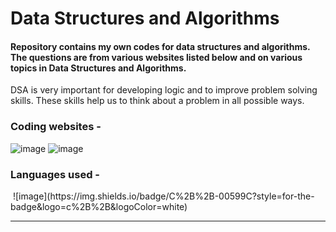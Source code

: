 # Data Structures and Algorithms

#### Repository contains my own codes for data structures and algorithms. The questions are from various websites listed below and on various topics in Data Structures and Algorithms. 

DSA is very important for developing logic and to improve problem solving skills. These skills help us to think about a problem in all possible ways. 

### Coding websites - 
![image](https://img.shields.io/badge/-LeetCode-FFA116?style=for-the-badge&logo=LeetCode&logoColor=black)
![image](https://img.shields.io/badge/-CodeChef-5B4638?style=for-the-badge&logo=CodeChef&logoColor=white)
</br>

### Languages used - 
<img src="Readme Resources/java_icon" alt="">
![image](https://img.shields.io/badge/C%2B%2B-00599C?style=for-the-badge&logo=c%2B%2B&logoColor=white)

---
</br>


